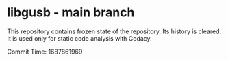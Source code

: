 # libgusb - main branch

This repository contains frozen state of the repository.
Its history is cleared. It is used only for static code
analysis with Codacy.

Commit Time: 1687861969